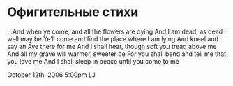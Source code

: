 # Офигительные стихи

…And when ye come, and all the flowers are dying And I am dead, as dead
I well may be Ye’ll come and find the place where I am lying And kneel
and say an Ave there for me And I shall hear, though soft you tread
above me And all my grave will warmer, sweeter be For you shall bend and
tell me that you love me And I shall sleep in peace until you come to me

<span id="timestamp"> October 12th, 2006 5:00pm </span> <span
class="tag">LJ</span>
